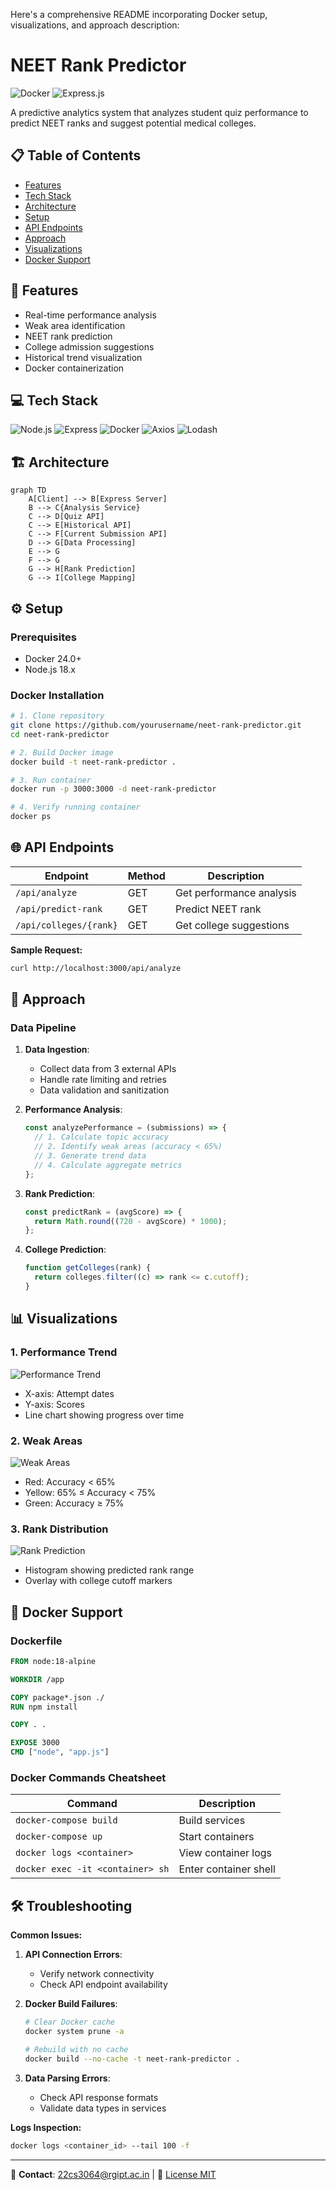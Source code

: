 Here's a comprehensive README incorporating Docker setup, visualizations, and approach description:

# NEET Rank Predictor

![Docker](https://img.shields.io/badge/Docker-Enabled-2496ED?logo=docker)
![Express.js](https://img.shields.io/badge/Express.js-4.18.2-000000?logo=express)

A predictive analytics system that analyzes student quiz performance to predict NEET ranks and suggest potential medical colleges.

## 📋 Table of Contents

- [Features](#-features)
- [Tech Stack](#-tech-stack)
- [Architecture](#-architecture)
- [Setup](#-setup)
- [API Endpoints](#-api-endpoints)
- [Approach](#-approach)
- [Visualizations](#-visualizations)
- [Docker Support](#-docker-support)

## 🚀 Features

- Real-time performance analysis
- Weak area identification
- NEET rank prediction
- College admission suggestions
- Historical trend visualization
- Docker containerization

## 💻 Tech Stack

![Node.js](https://img.shields.io/badge/Node.js-18.x-339933?logo=nodedotjs)
![Express](https://img.shields.io/badge/Express-4.18.2-000000?logo=express)
![Docker](https://img.shields.io/badge/Docker-24.0.6-2496ED?logo=docker)
![Axios](https://img.shields.io/badge/Axios-1.6.2-5A29E4?logo=axios)
![Lodash](https://img.shields.io/badge/Lodash-4.17.21-3492FF)

## 🏗 Architecture

```mermaid
graph TD
    A[Client] --> B[Express Server]
    B --> C{Analysis Service}
    C --> D[Quiz API]
    C --> E[Historical API]
    C --> F[Current Submission API]
    D --> G[Data Processing]
    E --> G
    F --> G
    G --> H[Rank Prediction]
    G --> I[College Mapping]
```

## ⚙ Setup

### Prerequisites

- Docker 24.0+
- Node.js 18.x

### Docker Installation

```bash
# 1. Clone repository
git clone https://github.com/yourusername/neet-rank-predictor.git
cd neet-rank-predictor

# 2. Build Docker image
docker build -t neet-rank-predictor .

# 3. Run container
docker run -p 3000:3000 -d neet-rank-predictor

# 4. Verify running container
docker ps
```

## 🌐 API Endpoints

| Endpoint               | Method | Description              |
| ---------------------- | ------ | ------------------------ |
| `/api/analyze`         | GET    | Get performance analysis |
| `/api/predict-rank`    | GET    | Predict NEET rank        |
| `/api/colleges/{rank}` | GET    | Get college suggestions  |

**Sample Request:**

```bash
curl http://localhost:3000/api/analyze
```

## 🧠 Approach

### Data Pipeline

1. **Data Ingestion**:

   - Collect data from 3 external APIs
   - Handle rate limiting and retries
   - Data validation and sanitization

2. **Performance Analysis**:

   ```javascript
   const analyzePerformance = (submissions) => {
     // 1. Calculate topic accuracy
     // 2. Identify weak areas (accuracy < 65%)
     // 3. Generate trend data
     // 4. Calculate aggregate metrics
   };
   ```

3. **Rank Prediction**:

   ```javascript
   const predictRank = (avgScore) => {
     return Math.round((720 - avgScore) * 1000);
   };
   ```

4. **College Prediction**:
   ```javascript
   function getColleges(rank) {
     return colleges.filter((c) => rank <= c.cutoff);
   }
   ```

## 📊 Visualizations

### 1. Performance Trend

![Performance Trend](https://via.placeholder.com/600x400.png?text=Performance+Trend+Chart)

- X-axis: Attempt dates
- Y-axis: Scores
- Line chart showing progress over time

### 2. Weak Areas

![Weak Areas](https://via.placeholder.com/600x400.png?text=Weak+Areas+Heatmap)

- Red: Accuracy < 65%
- Yellow: 65% ≤ Accuracy < 75%
- Green: Accuracy ≥ 75%

### 3. Rank Distribution

![Rank Prediction](https://via.placeholder.com/600x400.png?text=Rank+Distribution)

- Histogram showing predicted rank range
- Overlay with college cutoff markers

## 🐳 Docker Support

### Dockerfile

```dockerfile
FROM node:18-alpine

WORKDIR /app

COPY package*.json ./
RUN npm install

COPY . .

EXPOSE 3000
CMD ["node", "app.js"]
```

### Docker Commands Cheatsheet

| Command                          | Description           |
| -------------------------------- | --------------------- |
| `docker-compose build`           | Build services        |
| `docker-compose up`              | Start containers      |
| `docker logs <container>`        | View container logs   |
| `docker exec -it <container> sh` | Enter container shell |

## 🛠 Troubleshooting

**Common Issues:**

1. **API Connection Errors**:

   - Verify network connectivity
   - Check API endpoint availability

2. **Docker Build Failures**:

   ```bash
   # Clear Docker cache
   docker system prune -a

   # Rebuild with no cache
   docker build --no-cache -t neet-rank-predictor .
   ```

3. **Data Parsing Errors**:
   - Check API response formats
   - Validate data types in services

**Logs Inspection:**

```bash
docker logs <container_id> --tail 100 -f
```

---

📧 **Contact**: 22cs3064@rgipt.ac.in | 📄 [License MIT](LICENSE)
